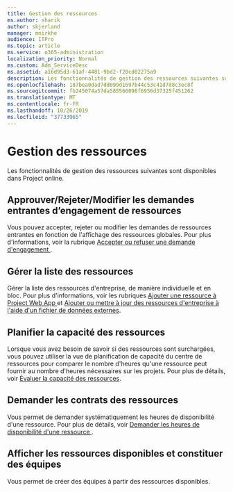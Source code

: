 ```yaml
---
title: Gestion des ressources
ms.author: sharik
author: skjerland
manager: mnirkhe
audience: ITPro
ms.topic: article
ms.service: o365-administration
localization_priority: Normal
ms.custom: Adm_ServiceDesc
ms.assetid: a16d95d3-61af-4481-9bd2-f20cd02275a9
description: Les fonctionnalités de gestion des ressources suivantes sont disponibles dans Project online.
ms.openlocfilehash: 187bea0dad7dd099d1697b44c53c41d7d8c3ec8f
ms.sourcegitcommit: fb245074a57da585566096f6956d37325f451262
ms.translationtype: MT
ms.contentlocale: fr-FR
ms.lasthandoff: 10/26/2019
ms.locfileid: "37733965"
---
```

# <a name="resource-management"></a>Gestion des ressources

Les fonctionnalités de gestion des ressources suivantes sont disponibles dans Project online.
  
## <a name="approverejectmodify-incoming-resource-engagement-requests"></a>Approuver/Rejeter/Modifier les demandes entrantes d’engagement de ressources

Vous pouvez accepter, rejeter ou modifier les demandes de ressources entrantes en fonction de l'affichage des ressources globales. Pour plus d'informations, voir la rubrique [Accepter ou refuser une demande d'engagement ](https://go.microsoft.com/fwlink/?LinkID=823659&amp;clcid=0x409).
  
## <a name="manage-resource-pool"></a>Gérer la liste des ressources

Gérer la liste des ressources d'entreprise, de manière individuelle et en bloc. Pour plus d'informations, voir les rubriques [Ajouter une ressource à Project Web App ](https://go.microsoft.com/fwlink/?LinkID=823660&amp;clcid=0x409) et [Ajouter ou mettre à jour des ressources d'entreprise à l'aide d'un fichier de données externes](https://go.microsoft.com/fwlink/?LinkID=823661&amp;clcid=0x409).
  
## <a name="plan-resource-capacity"></a>Planifier la capacité des ressources

Lorsque vous avez besoin de savoir si des ressources sont surchargées, vous pouvez utiliser la vue de planification de capacité du centre de ressources pour comparer le nombre d'heures qu'une ressource peut fournir au nombre d'heures nécessaires sur les projets. Pour plus de détails, voir [Évaluer la capacité des ressources](https://go.microsoft.com/fwlink/?LinkID=823662&amp;clcid=0x409).
  
## <a name="request-resource-agreements"></a>Demander les contrats des ressources

Vous permet de demander systématiquement les heures de disponibilité d'une ressource. Pour plus de détails, voir [Demander les heures de disponibilité d'une ressource ](https://go.microsoft.com/fwlink/?LinkID=823663&amp;clcid=0x409).
  
## <a name="view-available-resources-and-build-teams"></a>Afficher les ressources disponibles et constituer des équipes

Vous permet de créer des équipes à partir des ressources disponibles.
  